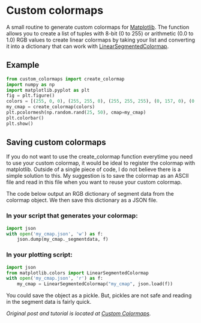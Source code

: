 # Custom colormaps

A small routine to generate custom colormaps for [Matplotlib](https://matplotlib.org/).
The function allows you to create a list of tuples with 8-bit (0 to 255) or arithmetic (0.0 to 1.0)
RGB values to create linear colormaps by taking your list and converting it into a dictionary
that can work with [LinearSegmentedColormap](https://matplotlib.org/api/_as_gen/matplotlib.colors.LinearSegmentedColormap.html).

## Example
```python
from custom_colormaps import create_colormap
import numpy as np
import matplotlib.pyplot as plt
fig = plt.figure()
colors = [(255, 0, 0), (255, 255, 0), (255, 255, 255), (0, 157, 0), (0, 0, 255)] # This example uses the 8-bit RGB
my_cmap = create_colormap(colors)
plt.pcolormesh(np.random.rand(25, 50), cmap=my_cmap)
plt.colorbar()
plt.show()
```

## Saving custom colormaps
If you do not want to use the create_colormap function everytime you need to use your custom colormap, it would be ideal to register the colormap with matplotlib. Outside of a single piece of code, I do not believe there is a simple solution to this. My suggestion is to save the colormap as an ASCII file and read in this file when you want to reuse your custom colormap.

The code below output an RGB dictionary of segment data from the colormap object. We then save this dictionary as a JSON file.

### In your script that generates your colormap:
```python
import json
with open('my_cmap.json', 'w') as f:
    json.dump(my_cmap._segmentdata, f)
```

### In your plotting script:
```python
import json
from matplotlib.colors import LinearSegmentedColormap
with open('my_cmap.json', 'r') as f:
    my_cmap = LinearSegmentedColormap("my_cmap", json.load(f))
```

You could save the object as a pickle. But, pickles are not safe and reading in the segment data is fairly quick.

*Original post and tutorial is located at [Custom Colormaps](http://schubert.atmos.colostate.edu/~cslocum/custom_cmap.html).*
